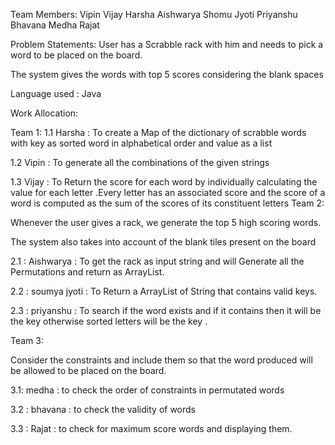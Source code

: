 Team Members:
Vipin
Vijay
Harsha
Aishwarya
Shomu Jyoti
Priyanshu
Bhavana
Medha 
Rajat

Problem Statements:
User has a Scrabble rack with him and needs to pick a word to be placed on the board.

The system gives the words with top 5 scores considering the blank spaces
 
Language used :
	Java
	
Work Allocation:

Team 1:
1.1 Harsha : To create a Map of the dictionary of scrabble words with key as sorted word in alphabetical order and value as a list

1.2 Vipin : To generate all the combinations of the given strings

1.3 Vijay : To Return  the score for each word by individually calculating the value for each letter .Every letter has an associated score and the score of a word is computed as the sum of the scores of its constituent letters
Team 2:

Whenever the user gives a rack, we generate the top 5 high scoring words.

The system also takes into account of the blank tiles present on the board

2.1 : Aishwarya : To get the rack as input string and will Generate all the Permutations and return as ArrayList.

2.2 : soumya jyoti : To  Return a ArrayList of String that contains valid keys.

2.3 : priyanshu : To search if the word exists and if it contains then it will be the key otherwise sorted letters will be the key .

Team 3:

Consider the constraints and include them so that the word produced will be allowed to be placed on the board.

3.1: medha  : to check the order of constraints in permutated words

3.2 : bhavana : to check the validity of words 

3.3 : Rajat : to check for maximum score words and displaying them.

